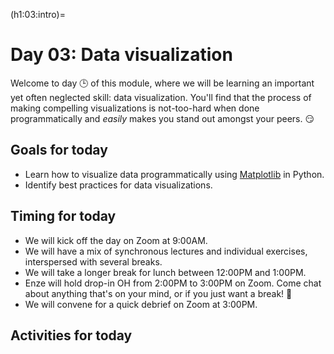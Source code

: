 (h1:03:intro)=
# Day 03: Data visualization

Welcome to day 🕒 of this module, where we will be learning an important yet often neglected skill: data visualization. 
You'll find that the process of making compelling visualizations is not-too-hard when done programmatically and _easily_ makes you stand out amongst your peers. 😏



## Goals for today

- Learn how to visualize data programmatically using [Matplotlib](https://matplotlib.org/) in Python.
- Identify best practices for data visualizations.



## Timing for today

- We will kick off the day on Zoom at 9:00AM.
- We will have a mix of synchronous lectures and individual exercises, interspersed with several breaks.
- We will take a longer break for lunch between 12:00PM and 1:00PM.
- Enze will hold drop-in OH from 2:00PM to 3:00PM on Zoom. 
Come chat about anything that's on your mind, or if you just want a break! 🍵
- We will convene for a quick debrief on Zoom at 3:00PM.



## Activities for today

```{tableofcontents}
```